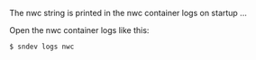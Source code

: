 The nwc string is printed in the nwc container logs on startup ...

Open the nwc container logs like this:

```bash
$ sndev logs nwc
```